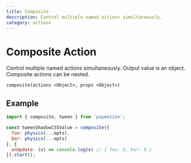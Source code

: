 ```yaml
---
title: Composite
description: Control multiple named actions simultaneously.
category: actions
---
```


# Composite Action

Control multiple named actions simultaneously. Output value is an object. Composite actions can be nested.

`composite(actions <Object>, props <Object>)`

## Example

```javascript
import { composite, tween } from 'popmotion';

const tweenShadowCSSValue = composite({
  foo: physics(...opts),
  bar: physics(...opts)
}, {
  onUpdate: (v) => console.log(v) // { foo: 0, bar: 0 }
}).start();
```
